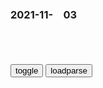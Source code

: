 ### 2021-11-　03

```note
```

<table id="tbc" style="white-space:pre-wrap">
</table>
<button onclick="toggleb()">toggle</button>
<button onclick="loadparse()">loadparse</button>
<br>
<!-- 🌸<br>🍅-　-🍑<hr>🍀 -->
<pre>
<textarea rows="30" cols="100" style="display: none" id="tar">

高智商犯罪片，男人仅用一支笔，制造一场交通意外！,影视,犯罪片,好看视频
https://haokan.baidu.com/v?vid=13119832864795358327&sfrom=baidu-feed

2021/11/3 下午9:19:41

常香y半年义演180场，募捐15.2亿余元，为志愿j捐了一架z斗机
https://mbd.baidu.com/newspage/data/landingsuper?context=%7B%22nid%22%3A%22news_8488711257763457687%22%7D

2021/11/3 下午4:23:27

<p><font size="4"><b>
若zg每个人都捐100块钱给g防，那能建造出多少艘航母？</b></font>
https://mbd.baidu.com/newspage/data/landingsuper?context=%7B%22nid%22%3A%22news_9975096776654733839%22%7D

<font size="1" style="color:#DCDCDC"><b>2021/11/18 下午2:45:05</b></font>

日本近代一大丑闻，卖身买j舰并非杜撰，看看这群被抛弃的南洋姐
https://baijiahao.baidu.com/s?id=1684032862995832144&wfr=spider&for=pc

2021/11/3 下午4:23:12

毕达哥拉斯杯是什么？将水倒入杯子中，有趣的现象发生了,科学,科学,好看视频
https://haokan.baidu.com/v?vid=1095184863569173373&sfrom=baidu-feed

2021/11/3 下午4:01:44

<font size="2"><b>
多尔衮十世孙：为保皇室血脉纯正不娶h女，向gj索要故宫祖屋</b></font><br>
https://mbd.baidu.com/newspage/data/landingsuper?context=%7B%22nid%22%3A%22news_9514538362311669571%22%7D&n_type=-1&p_from=-1

<font size="1" style="color:#DCDCDC"><b>2022/1/24 下午2:56:34</b></font><br>

多尔衮十世孙：为防止皇室血脉被玷污拒娶h女，还向gj索要故宫
https://mbd.baidu.com/newspage/data/landingsuper?context=%7B%22nid%22%3A%22news_9666213311396108225%22%7D

2021/11/3 下午2:25:07

寡居47年的慈禧，如何度过孤寂长夜？这支“玉藕”可能会给你答案
https://mbd.baidu.com/newspage/data/landingsuper?context=%7B%22nid%22%3A%22news_9091778954636518048%22%7D

https://pics2.baidu.com/feed/32fa828ba61ea8d3b7be392704d16d47241f585d.jpeg?token=09f2131c20a5cb24c3f0d4e15880d0cb

2021/11/3 下午2:25:27

4个欺骗眼睛的视错觉，地板上有“大坑”？错！是眼睛被骗了,科学,科普,好看视频
https://haokan.baidu.com/v?vid=7476538666205380669&sfrom=baidu-feed

2021/11/3 下午2:02:31

一人之下：心猿意马，原来这就是孙悟空大闹天宫的真相！,动漫,国产动漫,好看视频
https://haokan.baidu.com/v?vid=8494911904370837569&sfrom=baidu-feed

2021/11/3 下午1:57:38

身为喜剧演员的兔子，却过着悲剧人生，极致讽刺短片,动漫,欧美动漫,好看视频
https://haokan.baidu.com/v?vid=4407094611495741334&sfrom=baidu-feed

2021/11/3 下午1:41:00

<font size="4"><b>
药神：张长林被抓，到最后也没供出徐峥，看完这段你就明白了,影视,犯罪片,好看视频</b></font><br>
https://haokan.baidu.com/v?vid=9226222439010454108&sfrom=baidu-feed

这世上只有一种病，穷病，这种病你没法治，你也治只不过来。

y笑烟云
有些人满口仁义道德，却做着伤天害理的事。

s核桃25u
做正事的时候都有这个劲头该多好

　ijiang213
资本的嗜血，不给穷人活路，当年药神能公映确实让人大感意外。

d制分裂与地域黑
这部剧里面，义正言辞高喊口号那几个才真不是个玩意儿！

　zbandsdw
恼羞成怒，局长不知道自己的失败吗？就是因为知道张长林说的是对的，才更让他无地自容，可怜啊

j火炬
这片子在以前根本审s不掉。我们的很多经典就是被s下去的，没几个敢拍现实主义题材的，都想步田壮z后尘吗？

<font size="1" style="color:#DCDCDC"><b>2021/11/30 下午2:00:39</b></font><br>

不是药神：纯利润几十万，我需要卖假药？jg想套话却被程勇说懵,影视,犯罪片,好看视频
https://haokan.baidu.com/v?vid=2041338805562396153&sfrom=baidu-feed

2021/11/3 下午1:58:51

<p><font size="4"><b>
药神：徐峥法庭上的一番话，听哭了：吃不起天价药就要死,影视,犯罪片,好看视频</b></font>
https://haokan.baidu.com/v?vid=15508992442515995917&sfrom=baidu-feed

<font size="1" style="color:#DCDCDC"><b>2021/11/15 下午1:17:01</b></font>
达拉斯买家俱乐部_百度百科
https://baike.baidu.com/item/%E8%BE%BE%E6%8B%89%E6%96%AF%E4%B9%B0%E5%AE%B6%E4%BF%B1%E4%B9%90%E9%83%A8

2021/11/3 下午1:58:20

德gy情储备“食品清单”：至少储备20升饮用水，3.5公斤米、面、土豆等主食，6.5公斤蔬菜和水果……
https://mbd.baidu.com/newspage/data/landingsuper?context=%7B%22nid%22%3A%22news_8616380840062627968%22%7D

去年新冠疫情严重时，德国联邦内政部下属的联邦民众保护与灾害救助局（BBK）要求每个成年人都应储备可供10天的食物，并公布了一份“食品清单”。这份“食品清单”包括，至少储备20升饮用水，3.5公斤米、面、土豆等主食，6.5公斤蔬菜和水果（或罐头），2.6公斤奶制品，1.5公斤鱼、肉、蛋或全蛋粉，0.4公斤油脂，不需要加热或煮熟的食物（糖、蜂蜜、巧克力、速食肉汤等）。据称，这份清单可以保障每人每天2200卡的热量摄入。

m叶缤纷霜雪催
不够，不够，还要加量，日本海啸期间我家邻居囤的盐刚吃完，然后看到这个新闻又去囤喽

2021/11/3 下午1:37:55

<p><font size="4"><b>
我从未见过如此狂傲的军火贩，只手遮天垄断全球枪械，总统都怕他,影视,动作片,好看视频</b></font>
https://haokan.baidu.com/v?vid=15834836354446307247&sfrom=baidu-feed

这个世界上一共有5亿5千万支j火，就是说每12个人就有一人有枪。问题是如何让其他11个人也有枪。

都是生活必需品，j火可比开餐馆赚钱多了。

<font size="1" style="color:#DCDCDC"><b>2021/11/22 下午2:06:22</b></font>

<p><font size="4"><b>
战争之王：军火商给老大介绍手枪，不料老大当场试枪，军火商看懵,影视,动作片,好看视频</b></font>
https://haokan.baidu.com/v?vid=1067942978139746409&sfrom=baidu-feed

非洲是最主要的市场，这是军火走私的天堂。

一开始这里是黑人奴隶的自由之地，但是从那之后这些奴隶还是被一个或者一个d裁者统治着。

现在的年轻人没有纪律，我只是想梳理一个榜样。

我想这都是MTV的错。

　ang3210986
因为看出对方同样不把人命当回事，三观正，可以交流。

<font size="1" style="color:#DCDCDC"><b>2021/11/21 上午10:06:23</b></font>

<p><font size="4"><b>
战争：军火商太牛了！枪都架到脖子上，还想怎么向对方推销消音器,影视,战争片,好看视频</b></font>
https://haokan.baidu.com/v?vid=11333280015834221345&tab=

这不是一家军用直升机，这是一架救援直升机。
法律在我们这边。

我的确是有罪的，但瓦伦丁无法证明。他是执法人员里很少见的，尽管他知道我在犯法，但是他不会以非法的手段来逮捕我。

这架直升机是用来执行人道主义任务的。

<font size="1" style="color:#DCDCDC"><b>2021/11/21 上午10:17:27</b></font>

电影：小伙卖给军阀武器，谁料军阀现金支付，直接甩出一堆血钻,影视,动作片,好看视频
https://haokan.baidu.com/v?vid=2232904232860552700&sfrom=baidu-feed

2021/11/3 上午11:26:40

<font size="2"><b>
战争之王：刑警以为成功抓捕战争之王，怎料他上头有人，有好戏看,影视,犯罪片,好看视频</b></font><br>
https://haokan.baidu.com/v?vid=3774931148760049666&sfrom=baidu-feed

<font size="1" style="color:#DCDCDC"><b>2021/12/27 下午1:51:35</b></font><br>

战争之王：刑警以为成功抓捕战争之王，不料最终还是被无罪被释放,影视,犯罪片,好看视频
https://haokan.baidu.com/v?vid=10789414369217899201&sfrom=baidu-feed

你知道谁会继承地球？军火商。因为其他人都忙于相互厮杀。生存的秘诀在于，永远不要加入战争。

2021/11/4 下午8:22:19

你听过最酷的一句话是哪句？说这句话的人也一样酷么？ - 知乎
https://www.zhihu.com/question/36243693/answer/80029719

让我来告诉你将会发生什么，这样可以让你有所准备。很快，会有人来敲门，你会被叫到外面去。在过道里，会有一个官阶比你高的人站在那里。首先，他会祝贺你所做的一切，你使世界成为一个和平的地方，你会得到奖状或升职。然后他会告诉你，我需要被释放。你会反对，你也许会以辞职来要挟他，但是在最后，我会被释放。我被释放的原因，和你认为我会被判刑的原因是一样的。我和一些世界上称自己为领导人的人打交道，这些人当中的有一些人是你的敌人的敌人。世界上最大的军火交易商是你的老板，美国的总统，他一天卖的，比我一年卖的还多。有时，在枪支上找到他的指纹是一件很尴尬的事，有时，他需要像我这样的自由工作者，来支持那些他不可能支持的军队。所以,你称我为恶魔。但不幸的是，对你，我是一个必须要存在的恶魔。

2021/11/4 下午8:27:23

<p><font size="4"><b>
战争之王：不愧是美国最大军火商，竟可以把雨伞卖到撒哈拉沙漠！,影视,战争片,好看视频</b></font>
https://haokan.baidu.com/v?vid=6623344069733337198&sfrom=baidu-feed

<font size="1" style="color:#DCDCDC"><b>2021/11/21 下午4:21:44</b></font>

<font size="4"><b>
战争之王：将军：欢迎来到mzgj，军火贩：喝了多少，醉成这样,影视,战争片,好看视频</b></font><br>
https://haokan.baidu.com/v?vid=16699950332126190242&sfrom=baidu-feed

欢迎来到mzgj。

你看新闻了吗，他们控告我非法操纵大选。

美国要永远闭嘴了。

自由战士。

<font size="1" style="color:#DCDCDC"><b>2021/11/23 下午1:06:32</b></font>
三g：武将二代集体沉沦，一代不如一代，为何会出现这种情况？
https://mbd.baidu.com/newspage/data/landingsuper?context=%7B%22nid%22%3A%22news_9506885413555030966%22%7D

刘备创业的后发，耽误了蜀hzq中武将二代们的教育和培养，这或许也是后来“蜀中无大将，廖化作先锋”的原因之一。

而到了他们的下一代，这种动力就没了，父辈们留下的功勋、财富、爵位，足够让二代们在父辈的恩萌下，享受一定的sh地位，享受锦衣玉食。

三g鼎立后，谁也奈何不了谁的相对稳固的大环境，也让武将二代们失去了如父辈般奋斗的动力。

相当一部分变成了只能混吃等死的纨绔。

2021/11/3 上午11:17:59

终结者：液态女终结者，T-1000根本不是她的对手,影视,科幻片,好看视频
https://haokan.baidu.com/v?vid=14238529040546199126&sfrom=baidu-feed

休云天C7
变个啥不好，变个小便池，在男主来之前不知道接了多少尿了

2021/11/3 上午11:14:48

扼住zg底层z治的25个定律：一位武大教授的驻村洞察｜文化纵横_腾讯新闻
https://new.qq.com/omn/20211027/20211027A0F9KJ00.html

定律之七：亢奋定律（白忙定律）
定律之八：忙闲不均定律（二八定律）
定律之九：一把手定律（一把手决定治理风格定律）
定律之十：背锅定律（属地责任有道理定律）
定律之十一：小概率事件防不住定律（形式主义屡禁不绝原因定律）
定律之十三：手段目的化定律（无条件执行定律）
定律之十六：无事找事定律（管理变服务难定律）
定律之十七：泛中心工作定律（所有工作都重要定律）
定律之十八：留痕定律（免责定律）
定律之二十三：好高骛远定律
定律之二十五：好鞍配好马定律（单项改革难成功定律）

2021/11/3 上午10:54:12

“黑化强三倍，洗白弱七分”动漫角色永远绕不过去这个梗！_战斗力
https://www.sohu.com/a/249724408_565158

http://5b0988e595225.cdn.sohucs.com/images/20180824/0665d505a3774a699eb16ad905bb3c93.jpeg
http://5b0988e595225.cdn.sohucs.com/images/20180824/04d7f7e4d4354838b07e71afa1006031.jpeg

2021/11/3 上午10:40:55

动漫中那些不可逆转的定律，有烟必无伤，落水必不死！
https://baijiahao.baidu.com/s?id=1625142501338893105&wfr=spider&for=pc

压倒一切的力量，就是这么无聊。
https://t12.baidu.com/it/u=1757317406,1534227081&fm=173&app=49&f=JPEG?w=640&h=360&s=FD84CA1D52236103861145E0030030B4

主角节节败退只是装弱

我决定了这次战斗完了之后就结婚
https://t10.baidu.com/it/u=159032910,2221738886&fm=173&app=25&f=JPG?w=640&h=355&s=BA965B8546A14B110218F5900300F09B

flag定律

2021/11/3 上午10:24:58

为什么会有“对波左边输”定律？这原来跟日漫的阅读方式有关！
https://baijiahao.baidu.com/s?id=1661053793978778281&wfr=spider&for=pc

永远不要和孙家人对波！龙珠孙悟空龟派气功波手办，自古对波左边输_腾讯新闻
https://new.qq.com/omn/20191029/20191029A06KS600.html

https://inews.gtimg.com/newsapp_bt/0/10633446909/1000
https://inews.gtimg.com/newsapp_bt/0/10633461355/1000

2021/11/3 上午10:59:39

动漫世界中默许的潜规则！七八定律，反重力裙子，你知道几个？
https://baijiahao.baidu.com/s?id=1714015686128913265&wfr=spider&for=pc

https://pics4.baidu.com/feed/c2fdfc039245d688eaa3e648414a3717d01b24ce.jpeg?token=c7f79235430de60c0b26511e566bafab

七八泳装定律。

2021/11/3 上午10:51:38

黑化强三倍洗白弱三分？对这几位BOSS来说洗白后实力不减反增
https://baijiahao.baidu.com/s?id=1591339221990373584&wfr=spider&for=pc

https://t10.baidu.com/it/u=2727636870,631529066&fm=173&s=18E4E0041E71D0D4009D32970300C08C&w=500&h=372&img.JPEG

男子展示花20万娶的媳妇：从不收拾不做饭不洗衣，网友：快供着,sh,奇闻轶事,好看视频
https://haokan.baidu.com/v?vid=17247351107922992180&sfrom=baidu-feed

女子躺在床上边刷视频边吃零食

2021/11/3 上午10:13:18

少女喜欢在床上吃零食 耳朵内生“蚂蚁窝”(图)-搜狐新闻
http://news.sohu.com/20110520/n308115927.shtml

2021/11/3 上午10:12:28

网易视频-女子躺在床上吃零食引的蜈蚣钻进耳朵里.
https://www.163.com/v/video/VCFJTJ2BO.html

2021/11/3 上午10:11:33

青岛：胶州湾洋河入海口湿地“红海滩”如大地静脉-中新网
http://www.chinanews.com/tp/hd2011/2021/11-02/1007348.shtml

http://i2.chinanews.com.cn/simg/hd/2021/11/02/8b68b4119c754775b45bce875218595c.jpg

2021/11/3 上午10:05:37

别人给你发烟，不想抽别说“我不抽”，懂这3点，有面子不伤感情_网易订阅
https://www.163.com/dy/article/GM47J6U20552593W.html

主动给领导或者客户散烟，
　可以常备着点烟。

还是得恭恭敬敬地接着，
　你就老老实实地拿着就好了，

先把领导或者客户的烟点燃，再点燃自己的，假装抽几口，最后让烟自己燃掉就好了。

弟子规

2021/11/3 上午10:21:48

</textarea>
</pre>
<!-- 🍀<br>🍑-　-🍅<hr>🌸 -->

```tip
```

<script src="https://cdn.jsdelivr.net/npm/jquery@3.5.1/dist/jquery.min.js"></script>

<link rel="stylesheet" href="https://cdn.jsdelivr.net/gh/fancyapps/fancybox@3.5.7/dist/jquery.fancybox.min.css" />
<script src="https://cdn.jsdelivr.net/gh/fancyapps/fancybox@3.5.7/dist/jquery.fancybox.min.js"></script>

<script type="text/javascript">

var __urlRegex = /(\b(https?|ftp|file):\/\/[-A-Z0-9+&@#\/%?=~_|!:,.;]*[-A-Z0-9+&@#\/%=~_|])/ig;
var __imgRegex = /\.(?:jpe?g|gif|png)$/i;

loadparse();

function parseURL($string){

    var exp = __urlRegex;
    return $string.replace(exp,function(match){
            __imgRegex.lastIndex=0;
            if(__imgRegex.test(match)){
                return '<a data-fancybox="gallery" href="' + match.replace("/p=700", "")
                 + '"><img src="' + match.replace("/p=700", "/p=160x200")+'" width="64"></a>';
            }
            else{
                return '<a href="' + match + '" target="_blank">' + match + '</a>';
            }
        }
    );
}

function loadparse() {
  tbc.innerHTML = parseURL(tar.value);
}

function toggleb() {
  var x = document.getElementById("tar");
  if (x.style.display === "none") {
    x.style.display = "";
  } else {
    x.style.display = "none";
  }
}

</script>
